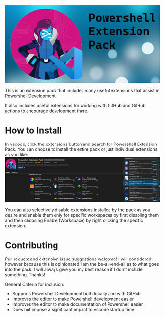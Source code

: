 [![Logo](./images/banner.png)](https://marketplace.visualstudio.com/items?itemName=justin-grote.powershell-extension-pack)

This is an extension pack that includes many useful extensions that assist in Powershell Development.

It also includes useful extensions for working with GitHub and GitHub actions to encourage development there.

# How to Install
In vscode, click the extensions button and search for Powershell Extension Pack. You can choose to install the entire
pack or just individual extensions as you like:
![Extension Install Example](./images/extension.png)

You can also selectively disable extensions installed by the pack as you desire and enable them only for specific workspaces by first disabling them and then choosing Enable (Workspace) by right clicking the specific extension.

# Contributing
Pull request and extension issue suggestions welcome! I will considered however because this is opinionated I am the be-all-end-all as to what goes into the pack. I will always give you my best reason if I don't include something. Thanks!

General Criteria for inclusion:

* Supports Powershell Development both locally and with GitHub
* Improves the editor to make Powershell development easier
* Improves the editor to make documentation of Powershell easier
* Does not impose a significant impact to vscode startup time

